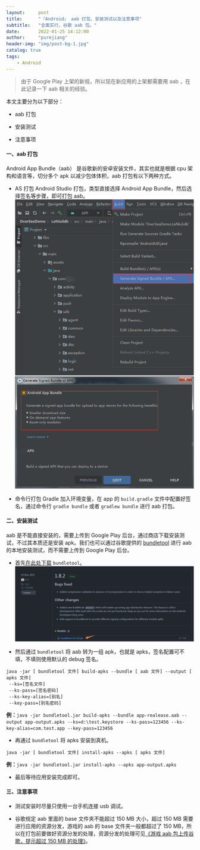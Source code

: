 ```yaml
---
layout:     post
title:      "『Android』 aab 打包、安装测试以及注意事项"
subtitle:   "全面实行，谷歌 aab 包。"
date:       2022-01-25 14:12:00
author:     "purejiang"
header-img: "img/post-bg-1.jpg"
catalog: true
tags:
    - Android
---
```


> 由于 Google Play 上架的新规，所以现在新应用的上架都需要用 aab ，在此记录一下 aab 相关的经验。

本文主要分为以下部分：
 - aab 打包
 
 - 安装测试
 
 - 注意事项

#### 一、aab 打包
Android App Bundle（aab） 是谷歌新的安卓安装文件，其实也就是根据 cpu 架构和语言等，切分多个 apk 以减少包体体积，aab 打包有以下两种方式。
- AS 打包
Android Studio 打包，类型直接选择 Android App Bundle，然后选择签名等步骤，即可打包 aab。
![构建签名 bundle 或者 apk](/img/android/aab_package/1.png)
![构建 aab](/img/android/aab_package/2.png)

- 命令行打包
Gradle 加入环境变量，在 app 的 `build.gradle` 文件中配置好签名，通过命令行  ` gradle bundle ` 或者 `gradlew bundle`  进行 aab 打包。

#### 二、安装测试
aab 是不能直接安装的，需要上传到 Google Play 后台，通过商店下载安装测试，不过其本质还是安装 apk。我们也可以通过谷歌提供的 [bundletool](https://developer.android.google.cn/studio/command-line/bundletool) 进行 aab 的本地安装测试，而不需要上传到 Google Play 后台。
- 首先[在此处下载](https://github.com/google/bundletool/releases) `bundletool`。
![bundletool的github仓库](/img/android/aab_package/3.png)

- 然后通过 `bundletool` 将 aab 转为一组 apk，也就是 apks，签名配置可不填，不填则使用默认的 debug 签名。

```
java -jar [ bundletool 文件] build-apks --bundle [ aab 文件] --output [ apks 文件]
 --ks=[签名文件]
 --ks-pass=[签名密码]
 --ks-key-alias=[别名]
 --key-pass=[别名密码]
```

**例：**`java -jar bundletool.jar build-apks --bundle app-realease.aab --output app-output.apks --ks=d:\test.keystore --ks-pass=123456 --ks-key-alias=com.test.app --key-pass=123456`

- 再通过 `bundletool` 将 apks 安装到真机。

```
java -jar [ bundletool 文件] install-apks --apks [ apks 文件]
```

**例：**`java -jar bundletool.jar install-apks --apks app-output.apks`

- 最后等待应用安装完成即可。
#### 三、注意事项

- 测试安装时尽量只使用一台手机连接 usb 调试。

- 谷歌规定 aab 里面的 base 文件夹不能超过 150 MB 大小，超过 150 MB 需要进行应用的资源分发，游戏的 aab 的 base 文件夹一般都超过了 150 MB，所以在打包前要做好资源分发的处理，资源分发的处理可见[《游戏 aab 包上传谷歌，提示超过 150 MB 的处理》](https://purejiang.gitee.io/2022/01/28/aab_game_assets_pack/)。

